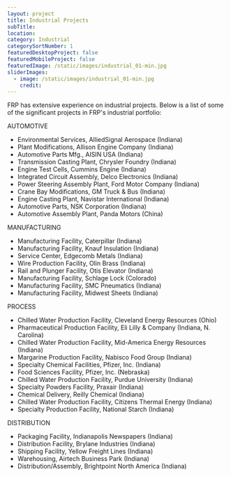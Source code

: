 ```yaml
---
layout: project
title: Industrial Projects
subTitle:
location: 
category: Industrial
categorySortNumber: 1
featuredDesktopProject: false
featuredMobileProject: false
featuredImage: /static/images/industrial_01-min.jpg
sliderImages:
  - image: /static/images/industrial_01-min.jpg
    credit:
---
```

FRP has extensive experience on industrial projects.  Below is a list of some of the significant projects in FRP's industrial portfolio: 

AUTOMOTIVE
- Environmental Services, AlliedSignal Aerospace (Indiana)
- Plant Modifications, Allison Engine Company (Indiana)
- Automotive Parts Mfg., AISIN USA (Indiana)
- Transmission Casting Plant, Chrysler Foundry (Indiana)
- Engine Test Cells, Cummins Engine (Indiana)
- Integrated Circuit Assembly, Delco Electronics (Indiana)
- Power Steering Assembly Plant, Ford Motor Company (Indiana)
- Crane Bay Modifications, GM Truck & Bus (Indiana)
- Engine Casting Plant, Navistar International (Indiana)
- Automotive Parts, NSK Corporation (Indiana)
- Automotive Assembly Plant, Panda Motors (China)

MANUFACTURING
- Manufacturing Facility, Caterpillar (Indiana)
- Manufacturing Facility, Knauf Insulation (Indiana)
- Service Center, Edgecomb Metals (Indiana)
- Wire Production Facility, Olin Brass (Indiana)
- Rail and Plunger Facility, Otis Elevator (Indiana)
- Manufacturing Facility, Schlage Lock (Colorado)
- Manufacturing Facility, SMC Pneumatics (Indiana)
- Manufacturing Facility, Midwest Sheets (Indiana)

PROCESS
- Chilled Water Production Facility, Cleveland Energy Resources (Ohio)
- Pharmaceutical Production Facility, Eli Lilly & Company (Indiana, N. Carolina)
- Chilled Water Production Facility, Mid-America Energy Resources (Indiana)
- Margarine Production Facility, Nabisco Food Group (Indiana)
- Specialty Chemical Facilities, Pfizer, Inc. (Indiana)
- Food Sciences Facility, Pfizer, Inc. (Nebraska)
- Chilled Water Production Facility, Purdue University (Indiana)
- Specialty Powders Facility, Praxair (Indiana)
- Chemical Delivery, Reilly Chemical (Indiana)
- Chilled Water Production Facility, Citizens Thermal Energy (Indiana)
- Specialty Production Facility, National Starch (Indiana)

DISTRIBUTION
- Packaging Facility, Indianapolis Newspapers (Indiana)
- Distribution Facility, Brylane Industries (Indiana)
- Shipping Facility, Yellow Freight Lines (Indiana)
- Warehousing, Airtech Business Park (Indiana)
- Distribution/Assembly, Brightpoint North America (Indiana)



































